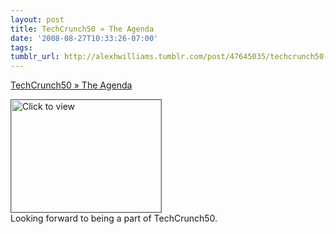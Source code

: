 ```yaml
---
layout: post
title: TechCrunch50 » The Agenda
date: '2008-08-27T10:33:26-07:00'
tags: 
tumblr_url: http://alexhwilliams.tumblr.com/post/47645035/techcrunch50-the-agenda
---
```

<a href="https://www.iterasi.net/OpenViewer.aspx?sqrlitid=iJaMMmbt4kyOO8RvvKuLSw">TechCrunch50 » The Agenda</a><br/><p><a href="https://www.iterasi.net/OpenViewer.aspx?sqrlitid=iJaMMmbt4kyOO8RvvKuLSw" target="_blank"> <img src="http://AssetHost01a.iterasi.net/ec2eb670e447/94d5ad32ba6b/ff6f9e86baa1/a05171f65d3f/52092eab-fd6b-40c3-b878-9b4c41b5f8f4/thumbnail.jpg???20080827173351???q1hcZYW2nEPJ+qfRm4ZclzwFc4PSkqWIHXhYH3RMZqDEOG6iuEVEUbzPjHg7Qn5Xv9VKj2Enz5/zDt1zKSWX8/CZ7rqEPVFFViMDfpEHf8F9SlltEacr88oJYATrTzBFJd97x0GWFjH3XBF1osg4CpHGj+TT6Vnjz/13Ajua4Gs=" width="240" height="180" style="border:solid 1px #666" alt="Click to view"/></a>
<br/>Looking forward to being a part of TechCrunch50.</p>
